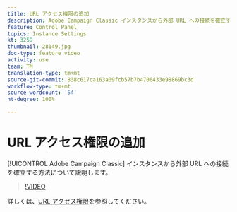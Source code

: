 ```yaml
---
title: URL アクセス権限の追加
description: Adobe Campaign Classic インスタンスから外部 URL への接続を確立する方法について説明します。
feature: Control Panel
topics: Instance Settings
kt: 3259
thumbnail: 28149.jpg
doc-type: feature video
activity: use
team: TM
translation-type: tm+mt
source-git-commit: 838c617ca163a09fcb57b7b4706433e98869bc3d
workflow-type: tm+mt
source-wordcount: '54'
ht-degree: 100%

---
```



# URL アクセス権限の追加

[!UICONTROL Adobe Campaign Classic] インスタンスから外部 URL への接続を確立する方法について説明します。

>[!VIDEO](https://video.tv.adobe.com/v/28149?quality=12)

詳しくは、[URL アクセス権限](https://docs.adobe.com/content/help/ja-JP/control-panel/using/instances-settings/url-permissions.html)を参照してください。
